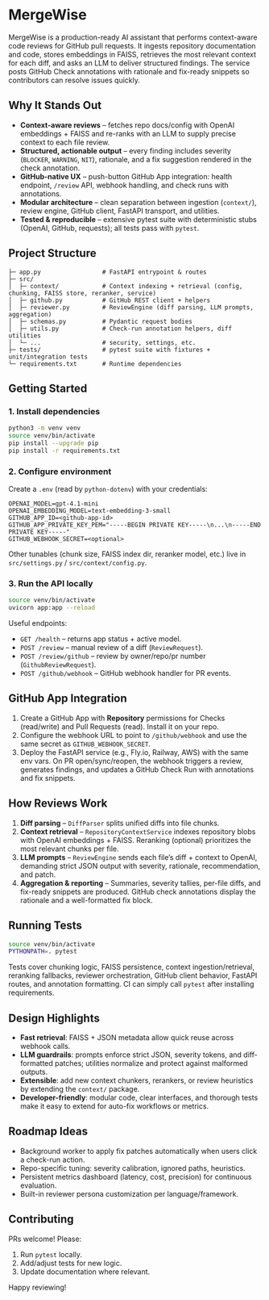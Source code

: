 # MergeWise

MergeWise is a production-ready AI assistant that performs context-aware code reviews for GitHub pull requests. It ingests repository documentation and code, stores embeddings in FAISS, retrieves the most relevant context for each diff, and asks an LLM to deliver structured findings. The service posts GitHub Check annotations with rationale and fix-ready snippets so contributors can resolve issues quickly.

## Why It Stands Out
- **Context-aware reviews** – fetches repo docs/config with OpenAI embeddings + FAISS and re-ranks with an LLM to supply precise context to each file review.
- **Structured, actionable output** – every finding includes severity (`BLOCKER`, `WARNING`, `NIT`), rationale, and a fix suggestion rendered in the check annotation.
- **GitHub-native UX** – push-button GitHub App integration: health endpoint, `/review` API, webhook handling, and check runs with annotations.
- **Modular architecture** – clean separation between ingestion (`context/`), review engine, GitHub client, FastAPI transport, and utilities.
- **Tested & reproducible** – extensive pytest suite with deterministic stubs (OpenAI, GitHub, requests); all tests pass with `pytest`.

## Project Structure
```
├─ app.py                 # FastAPI entrypoint & routes
├─ src/
│  ├─ context/            # Context indexing + retrieval (config, chunking, FAISS store, reranker, service)
│  ├─ github.py           # GitHub REST client + helpers
│  ├─ reviewer.py         # ReviewEngine (diff parsing, LLM prompts, aggregation)
│  ├─ schemas.py          # Pydantic request bodies
│  ├─ utils.py            # Check-run annotation helpers, diff utilities
│  └─ ...                 # security, settings, etc.
├─ tests/                 # pytest suite with fixtures + unit/integration tests
└─ requirements.txt       # Runtime dependencies
```

## Getting Started
### 1. Install dependencies
```bash
python3 -m venv venv
source venv/bin/activate
pip install --upgrade pip
pip install -r requirements.txt
```

### 2. Configure environment
Create a `.env` (read by `python-dotenv`) with your credentials:
```
OPENAI_MODEL=gpt-4.1-mini
OPENAI_EMBEDDING_MODEL=text-embedding-3-small
GITHUB_APP_ID=<github-app-id>
GITHUB_APP_PRIVATE_KEY_PEM="-----BEGIN PRIVATE KEY-----\n...\n-----END PRIVATE KEY-----"
GITHUB_WEBHOOK_SECRET=<optional>
``` 
Other tunables (chunk size, FAISS index dir, reranker model, etc.) live in `src/settings.py` / `src/context/config.py`.

### 3. Run the API locally
```bash
source venv/bin/activate
uvicorn app:app --reload
```

Useful endpoints:
- `GET /health` – returns app status + active model.
- `POST /review` – manual review of a diff (`ReviewRequest`).
- `POST /review/github` – review by owner/repo/pr number (`GithubReviewRequest`).
- `POST /github/webhook` – GitHub webhook handler for PR events.

## GitHub App Integration
1. Create a GitHub App with **Repository** permissions for Checks (read/write) and Pull Requests (read). Install it on your repo.
2. Configure the webhook URL to point to `/github/webhook` and use the same secret as `GITHUB_WEBHOOK_SECRET`.
3. Deploy the FastAPI service (e.g., Fly.io, Railway, AWS) with the same env vars. On PR open/sync/reopen, the webhook triggers a review, generates findings, and updates a GitHub Check Run with annotations and fix snippets.

## How Reviews Work
1. **Diff parsing** – `DiffParser` splits unified diffs into file chunks.
2. **Context retrieval** – `RepositoryContextService` indexes repository blobs with OpenAI embeddings + FAISS. Reranking (optional) prioritizes the most relevant chunks per file.
3. **LLM prompts** – `ReviewEngine` sends each file’s diff + context to OpenAI, demanding strict JSON output with severity, rationale, recommendation, and patch.
4. **Aggregation & reporting** – Summaries, severity tallies, per-file diffs, and fix-ready snippets are produced. GitHub check annotations display the rationale and a well-formatted fix block.

## Running Tests
```bash
source venv/bin/activate
PYTHONPATH=. pytest
```
Tests cover chunking logic, FAISS persistence, context ingestion/retrieval, reranking fallbacks, reviewer orchestration, GitHub client behavior, FastAPI routes, and annotation formatting. CI can simply call `pytest` after installing requirements.

## Design Highlights
- **Fast retrieval**: FAISS + JSON metadata allow quick reuse across webhook calls.
- **LLM guardrails**: prompts enforce strict JSON, severity tokens, and diff-formatted patches; utilities normalize and protect against malformed outputs.
- **Extensible**: add new context chunkers, rerankers, or review heuristics by extending the `context/` package.
- **Developer-friendly**: modular code, clear interfaces, and thorough tests make it easy to extend for auto-fix workflows or metrics.

## Roadmap Ideas
- Background worker to apply fix patches automatically when users click a check-run action.
- Repo-specific tuning: severity calibration, ignored paths, heuristics.
- Persistent metrics dashboard (latency, cost, precision) for continuous evaluation.
- Built-in reviewer persona customization per language/framework.

## Contributing
PRs welcome! Please:
1. Run `pytest` locally.
2. Add/adjust tests for new logic.
3. Update documentation where relevant.

Happy reviewing!
